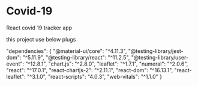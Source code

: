 # Covid-19
React covid 19 tracker app

this project use below plugs

 "dependencies": {
    "@material-ui/core": "^4.11.3",
    "@testing-library/jest-dom": "^5.11.9",
    "@testing-library/react": "^11.2.5",
    "@testing-library/user-event": "^12.8.1",
    "chart.js": "^2.8.0",
    "leaflet": "^1.7.1",
    "numeral": "^2.0.6",
    "react": "^17.0.1",
    "react-chartjs-2": "^2.11.1",
    "react-dom": "^16.13.1",
    "react-leaflet": "^3.1.0",
    "react-scripts": "4.0.3",
    "web-vitals": "^1.1.0"
 }